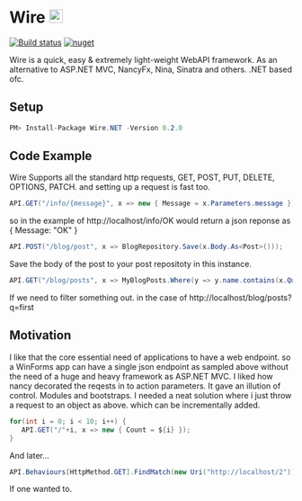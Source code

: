 # Wire <img src="https://raw.githubusercontent.com/SperoSophia/Wire/master/icon.png" width="24"> 


[![Build status](https://ci.appveyor.com/api/projects/status/2e55pfc8xbehpg33?svg=true)](https://ci.appveyor.com/project/SperoSophia/wire)
[![nuget](https://img.shields.io/nuget/v/Wire.NET.svg)](https://www.nuget.org/packages/Wire.NET/)

Wire is a quick, easy & extremely light-weight WebAPI framework. As an alternative to ASP.NET MVC, NancyFx, Nina, Sinatra and others. .NET based ofc.

## Setup

```cs
PM> Install-Package Wire.NET -Version 0.2.0
```


## Code Example

Wire Supports all the standard http requests, GET, POST, PUT, DELETE, OPTIONS, PATCH. and setting up a request is fast too.
```cs
API.GET("/info/{message}", x => new { Message = x.Parameters.message });
```
so in the example of http://localhost/info/OK
would return a json reponse as { Message: "OK" }


```cs
API.POST("/blog/post", x => BlogRepository.Save(x.Body.As<Post>()));
```
Save the body of the post to your post repositoty in this instance.


```cs
API.GET("/blog/posts", x => MyBlogPosts.Where(y => y.name.contains(x.QueryString["q"]))));
```
If we need to filter something out. in the case of http://localhost/blog/posts?q=first

## Motivation

I like that the core essential need of applications to have a web endpoint. so a WinForms app can have a single json endpoint as sampled above
without the need of a huge and heavy framework as ASP.NET MVC.
I liked how nancy decorated the reqests in to action parameters. It gave an illution of control.
Modules and bootstraps.
I needed a neat solution where i just throw a request to an object as above. which can be incrementally added.

```cs
for(int i = 0; i < 10; i++) {
   API.GET("/"+i, x => new { Count = ${i} });
}
```

And later...

```cs
API.Behaviours[HttpMethod.GET].FindMatch(new Uri("http://localhost/2")).Function = x => new { Changed = true };
```

If one wanted to.
